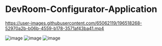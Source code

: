 # DevRoom-Configurator-Application

https://user-images.githubusercontent.com/65062119/196518268-52970a2b-b06b-4559-b178-3571af43ba41.mp4

![image](https://user-images.githubusercontent.com/65062119/196518024-c1d36647-65e0-4a19-9804-e3e08027d1f7.png)
![image](https://user-images.githubusercontent.com/65062119/196518066-aece10f8-eb44-40e9-bdcf-042cc41a54aa.png)
![image](https://user-images.githubusercontent.com/65062119/196517992-88efe984-7e3e-4457-86cc-7ef31ad3da81.png)
